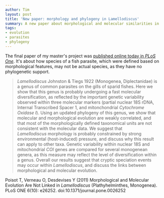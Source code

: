```yaml
---
author: Tim
layout: post
title: 'New paper: morphology and phylogeny in Lamellodiscus'
summary: A new paper about morphological and molecular similarities in fish parasites
tags:
- evolution
- parasites
- phylogeny
---
```


The final paper of my master's project was [published online today in *PLoS One*](http://www.plosone.org/article/info%3Adoi%2F10.1371%2Fjournal.pone.0026252
). It's about how species of a fish parasite, which were defined based on morphological features, may not be actual species, as they have no phylogenetic support.

> *Lamellodiscus* Johnston & Tiegs 1922 (Monogenea, Diplectanidae) is a genus of common parasites on the gills of sparid fishes. Here we show that this genus is probably undergoing a fast molecular diversification, as reflected by the important genetic variability observed within three molecular markers (partial nuclear 18S rDNA, Internal Transcribed Spacer 1, and mitonchondrial *Cytochrome Oxidase I*). Using an updated phylogeny of this genus, we show that molecular and morphological evolution are weakly correlated, and that most of the morphologically defined taxonomical units are not consistent with the molecular data. We suggest that *Lamellodiscus* morphology is probably constrained by strong environmental (host-induced) pressure, and discuss why this result can apply to other taxa. Genetic variability within nuclear 18S and mitochondrial *COI* genes are compared for several monogenean genera, as this measure may reflect the level of diversification within a genus. Overall our results suggest that cryptic speciation events may occur within *Lamellodiscus*, and discuss the links between morphological and molecular evolution.

Poisot T, Verneau O, Desdevises Y (2011) Morphological and Molecular Evolution Are Not Linked in *Lamellodiscus* (Plathyhelminthes, Monogenea). PLoS ONE 6(10): e26252. doi:10.1371/journal.pone.0026252
